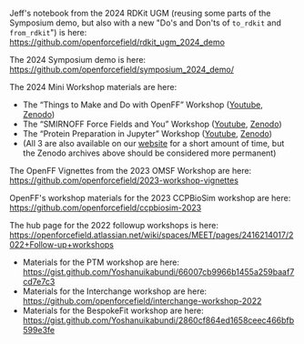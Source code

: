 Jeff's notebook from the 2024 RDKit UGM (reusing some parts of the Symposium demo, but also with a new "Do's and Don'ts of `to_rdkit` and `from_rdkit`") is here: https://github.com/openforcefield/rdkit_ugm_2024_demo

The 2024 Symposium demo is here: https://github.com/openforcefield/symposium_2024_demo/

The 2024 Mini Workshop materials are here:

* The “Things to Make and Do with OpenFF” Workshop ([Youtube](https://www.youtube.com/watch?v=qs2cVX2rpD4&t=1s), [Zenodo](https://zenodo.org/records/11557676))
* The “SMIRNOFF Force Fields and You” Workshop ([Youtube](https://www.youtube.com/watch?v=qpmxqjKHlzY), [Zenodo](https://zenodo.org/records/11557496))
* The “Protein Preparation in Jupyter” Workshop ([Youtube](https://www.youtube.com/watch?v=pwfKE6wPaMg), [Zenodo](https://zenodo.org/records/11557619))
* (All 3 are also available on our [website](https://docs.openforcefield.org/en/latest/workshops/2024/) for a short amount of time, but the Zenodo archives above should be considered more permanent)

The OpenFF Vignettes from the 2023 OMSF Workshop are here: https://github.com/openforcefield/2023-workshop-vignettes

OpenFF's workshop materials for the 2023 CCPBioSim workshop are here: https://github.com/openforcefield/ccpbiosim-2023

The hub page for the 2022 followup workshops is here: https://openforcefield.atlassian.net/wiki/spaces/MEET/pages/2416214017/2022+Follow-up+workshops

* Materials for the PTM workshop are here: https://gist.github.com/Yoshanuikabundi/66007cb9966b1455a259baaf7cd7e7c3
* Materials for the Interchange workshop are here: https://github.com/openforcefield/interchange-workshop-2022
* Materials for the BespokeFit workshop are here: https://gist.github.com/Yoshanuikabundi/2860cf864ed1658ceec466bfb599e3fe

